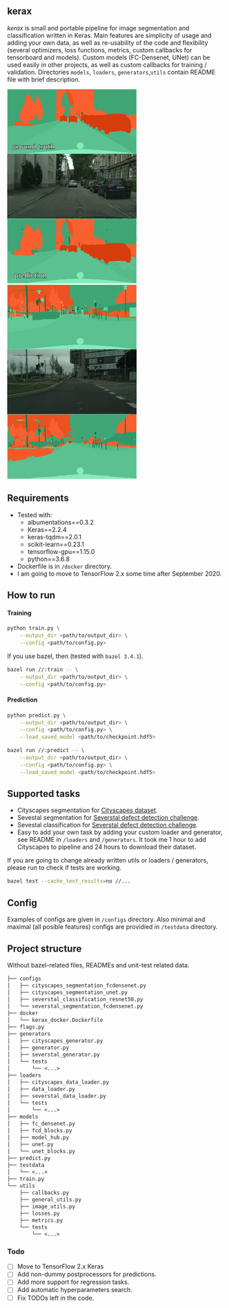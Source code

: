 ## kerax

*kerax* is small and portable pipeline for image segmentation and classification written in Keras. Main features are simplicity of usage and adding your own data, as well as re-usability of the code and flexibility (several optimizers, loss functions, metrics, custom callbacks for tensorboard and models). Custom models (FC-Densenet, UNet) can be used easily in other projects, as well as custom callbacks for training / validation. Directories `models`, `loaders`, `generators`,`utils` contain README file with brief description.

<p align="left">
  <img src="./testdata/example.png" width="300" />
  <img src="./testdata/example_2.png" width="300" />
</p>


## Requirements
* Tested with:
    * albumentations==0.3.2
    * Keras==2.2.4
    * keras-tqdm==2.0.1
    * scikit-learn==0.23.1
    * tensorflow-gpu==1.15.0
    * python==3.6.8
* Dockerfile is in `/docker` directory.
* I am going to move to TensorFlow 2.x some time after September 2020.

## How to run

#### Training
```bash
python train.py \
    --output_dir <path/to/output_dir> \
    --config <path/to/config.py>
```

If you use bazel, then (tested with `bazel 3.4.1`).
```bash
bazel run //:train -- \
    --output_dir <path/to/output_dir> \
    --config <path/to/config.py>
```

#### Prediction
```bash
python predict.py \
    --output_dir <path/to/output_dir> \
    --config <path/to/config.py> \
    --load_saved_model <path/to/checkpoint.hdf5>
```

```bash
bazel run //:predict -- \
    --output_dir <path/to/output_dir> \
    --config <path/to/config.py> \
    --load_saved_model <path/to/checkpoint.hdf5>
```

## Supported tasks

* Cityscapes segmentation for [Cityscapes dataset](cityscapes-dataset.com).
* Sevestal segmentation for [Severstal defect detection challenge](https://www.kaggle.com/c/severstal-steel-defect-detection). 
* Sevestal classification for [Severstal defect detection challenge](https://www.kaggle.com/c/severstal-steel-defect-detection). 
* Easy to add your own task by adding your custom loader and generator, see README in `/loaders` and `/generators`. It took me 1 hour to add Cityscapes to pipeline and 24 hours to download their dataset.


If you are going to change already written utils or loaders / generators, please run to check if tests are working.
```bash
bazel test --cache_test_results=no //...
```

## Config

Examples of configs are given in `/configs` directory.
Also minimal and maximal (all posible features) configs are providied in `/testdata` directory.

## Project structure

Without bazel-related files, READMEs and unit-test related data. 
```
├── configs
│   ├── cityscapes_segmentation_fcdensenet.py
│   ├── cityscapes_segmentation_unet.py
│   ├── severstal_classification_resnet50.py
│   └── severstal_segmentation_fcdensenet.py
├── docker
│   └── kerax_docker.Dockerfile
├── flags.py
├── generators
│   ├── cityscapes_generator.py
│   ├── generator.py
│   ├── severstal_generator.py
│   └── tests
│       └── <...>
├── loaders
│   ├── cityscapes_data_loader.py
│   ├── data_loader.py
│   ├── severstal_data_loader.py
│   └── tests
│       └── <...>
├── models
│   ├── fc_densenet.py
│   ├── fcd_blocks.py
│   ├── model_hub.py
│   ├── unet.py
|   └── unet_blocks.py
├── predict.py
├── testdata
│   └── <...>
├── train.py
└── utils
    ├── callbacks.py
    ├── general_utils.py
    ├── image_utils.py
    ├── losses.py
    ├── metrics.py
    └── tests
        └── <...>
```

### Todo

- [ ] Move to TensorFlow 2.x Keras
- [ ] Add non-dummy postprocessors for predictions.
- [ ] Add more support for regression tasks.
- [ ] Add automatic hyperparameters search.
- [ ] Fix TODOs left in the code.
